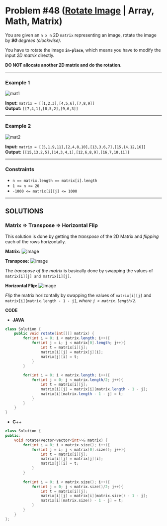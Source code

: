 # Problem #48 ([Rotate Image](https://leetcode.com/problems/rotate-image/) | Array, Math, Matrix)

You are given an `n x n` 2D `matrix` representing an image, rotate the image by ***90*** *degrees (clockwise)*.

You have to rotate the image **`in-place`**, which means you have to modify the input *2D matrix* directly.

**DO NOT allocate another 2D matrix and do the rotation**.

***

### Example 1

![mat1](https://user-images.githubusercontent.com/89616705/187323313-59a3c553-b2d4-4b1b-b7d3-f98c9030eec5.jpg)

**Input:** `matrix = [[1,2,3],[4,5,6],[7,8,9]]` <br/>
**Output:** `[[7,4,1],[8,5,2],[9,6,3]]`

***

### Example 2

![mat2](https://user-images.githubusercontent.com/89616705/187323486-2c4c5aca-4808-43d4-a413-7ef828ec1a4d.jpg)

**Input:** `matrix = [[5,1,9,11],[2,4,8,10],[13,3,6,7],[15,14,12,16]]` <br/>
**Output:** `[[15,13,2,5],[14,3,4,1],[12,6,8,9],[16,7,10,11]]`

***

### Constraints
- `n == matrix.length == matrix[i].length`
- `1 <= n <= 20`
- `-1000 <= matrix[i][j] <= 1000`

***

## SOLUTIONS

### Matrix => Transpose => Horizontal Flip

This solution is done by getting the *transpose* of the 2D Matrix and *flipping* each of the rows horizontally.

**Matrix:**
![image](https://user-images.githubusercontent.com/89616705/187324681-4108d2d9-b6c3-4aee-bb51-afacd0c15c07.png)

**Transpose:**
![image](https://user-images.githubusercontent.com/89616705/187324777-c37997df-8451-49ee-8ed6-5338e63b0ccc.png)

The *transpose of the matrix* is basically done by swapping the values of `matrix[i][j] and matrix[i][j]`.

**Horizontal Flip:**
![image](https://user-images.githubusercontent.com/89616705/187325117-d2b9e9f0-5abe-440c-a5ee-43ea8aaff8be.png)

*Flip* the matrix horizontally by swapping the values of `matrix[i][j]` and `matrix[i][matrix.length - 1 - j]`, *where `j < matrix.length/2`*.

**CODE**

- **JAVA**
```java
class Solution {
    public void rotate(int[][] matrix) {
        for(int i = 0; i < matrix.length; i++){
            for(int j = i; j < matrix[0].length; j++){
                int t = matrix[i][j];
                matrix[i][j] = matrix[j][i];
                matrix[j][i] = t;
            }
        }
        
        for(int i = 0; i < matrix.length; i++){
            for(int j = 0; j < matrix.length/2; j++){
                int t = matrix[i][j];
                matrix[i][j] = matrix[i][matrix.length - 1 - j];
                matrix[i][matrix.length - 1 - j] = t;
            }
        }
    }
}
```

- **C**++
```cpp
class Solution {
public:
    void rotate(vector<vector<int>>& matrix) {
        for(int i = 0; i < matrix.size(); i++){
            for(int j = i; j < matrix[0].size(); j++){
                int t = matrix[i][j];
                matrix[i][j] = matrix[j][i];
                matrix[j][i] = t;
            }
        }
        
        for(int i = 0; i < matrix.size(); i++){
            for(int j = 0; j < matrix.size()/2; j++){
                int t = matrix[i][j];
                matrix[i][j] = matrix[i][matrix.size() - 1 - j];
                matrix[i][matrix.size() - 1 - j] = t;
            }
        }
    }
};
```
